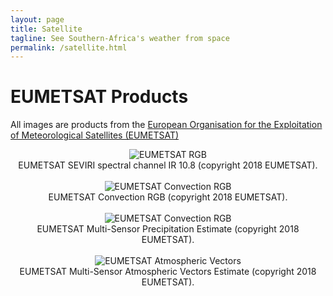```yaml
---
layout: page
title: Satellite
tagline: See Southern-Africa's weather from space
permalink: /satellite.html
---
```

<meta http-equiv="refresh" content="950" >

# EUMETSAT Products

All images are products from the [European Organisation for the Exploitation of
Meteorological Satellites (EUMETSAT)](https://www.eumetsat.int/website/home/index.html) 

<center> 
<td align="center" valign="center"> <img
SRC="https://eumetview.eumetsat.int/static-images/latestImages/EUMETSAT_MSG_IR108Color_SouthernAfrica.jpg"
alt="EUMETSAT RGB" /> <br /> EUMETSAT SEVIRI spectral channel IR 10.8 (copyright 2018 EUMETSAT). </td> 
</center>

<br>

<center> 
<td align="center" valign="center"> <img
SRC="https://eumetview.eumetsat.int/static-images/latestImages/EUMETSAT_MSG_RGBConvection_SouthernAfrica.jpg"
alt="EUMETSAT Convection RGB" /> <br /> EUMETSAT Convection RGB (copyright 2018 EUMETSAT). </td> 
</center>

<br>

<center> 
<td align="center" valign="center"> <img
SRC="https://eumetview.eumetsat.int/static-images/latestImages/EUMETSAT_MSG_MPE_SouthernAfrica.png"
alt="EUMETSAT Convection RGB" /> <br /> EUMETSAT Multi-Sensor Precipitation Estimate (copyright 2018 EUMETSAT). </td> 
</center>

<br>

<center>
<td align="center" valign="center"> <img
SRC="https://eumetview.eumetsat.int/static-images/latestImages/EUMETSAT_MSG_AMV_SouthernAfrica.png"
alt="EUMETSAT Atmospheric Vectors" /> <br /> EUMETSAT Multi-Sensor Atmospheric Vectors Estimate (copyright 2018 EUMETSAT). </td> 
</center>
